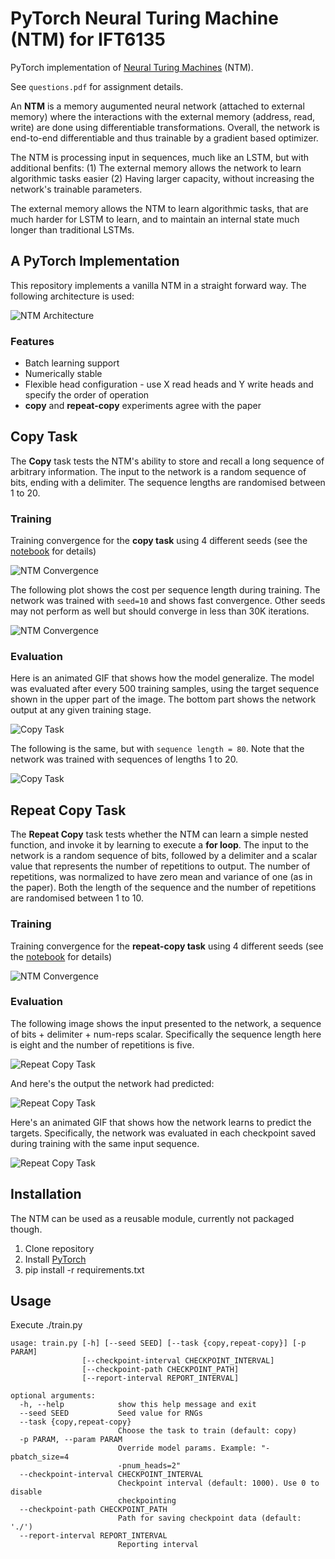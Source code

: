 # PyTorch Neural Turing Machine (NTM) for IFT6135

PyTorch implementation of [Neural Turing Machines](https://arxiv.org/abs/1410.5401) (NTM).

See `questions.pdf` for assignment details.

An **NTM** is a memory augumented neural network (attached to external memory) where the interactions with the external memory (address, read, write) are done using differentiable transformations. Overall, the network is end-to-end differentiable and thus trainable by a gradient based optimizer.

The NTM is processing input in sequences, much like an LSTM, but with additional benfits: (1) The external memory allows the network to learn algorithmic tasks easier (2) Having larger capacity, without increasing the network's trainable parameters.

The external memory allows the NTM to learn algorithmic tasks, that are much harder for LSTM to learn, and to maintain an internal state much longer than traditional LSTMs.

## A PyTorch Implementation

This repository implements a vanilla NTM in a straight forward way. The following architecture is used:

![NTM Architecture](./images/ntm.png)

### Features
* Batch learning support
* Numerically stable
* Flexible head configuration - use X read heads and Y write heads and specify the order of operation
* **copy** and **repeat-copy** experiments agree with the paper

## Copy Task

The **Copy** task tests the NTM's ability to store and recall a long sequence of arbitrary information. The input to the network is a random sequence of bits, ending with a delimiter. The sequence lengths are randomised between 1 to 20.

### Training

Training convergence for the **copy task** using 4 different seeds (see the [notebook](./notebooks/copy-task-plots.ipynb) for details)

![NTM Convergence](./images/copy-train.png)

 The following plot shows the cost per sequence length during training. The network was trained with `seed=10` and shows fast convergence. Other seeds may not perform as well but should converge in less than 30K iterations.

![NTM Convergence](./images/copy-train2.png)

### Evaluation

Here is an animated GIF that shows how the model generalize. The model was evaluated after every 500 training samples, using the target sequence shown in the upper part of the image. The bottom part shows the network output at any given training stage.

![Copy Task](./images/copy-train-20-fast.gif)

The following is the same, but with `sequence length = 80`. Note that the network was trained with sequences of lengths 1 to 20.

![Copy Task](./images/copy-train-80-fast.gif)

## Repeat Copy Task

The **Repeat Copy** task tests whether the NTM can learn a simple nested function, and invoke it by learning to execute a __for loop__. The input to the network is a random sequence of bits, followed by a delimiter and a scalar value that represents the number of repetitions to output. The number of repetitions, was normalized to have zero mean and variance of one (as in the paper). Both the length of the sequence and the number of repetitions are randomised between 1 to 10.

### Training

Training convergence for the **repeat-copy task** using 4 different seeds (see the [notebook](./notebooks/repeat-copy-task-plots.ipynb) for details)

![NTM Convergence](./images/repeat-copy-train.png)

### Evaluation

The following image shows the input presented to the network, a sequence of bits + delimiter + num-reps scalar. Specifically the sequence length here is eight and the number of repetitions is five.

![Repeat Copy Task](./images/repeat-copy-ex-inp.png)

And here's the output the network had predicted:

![Repeat Copy Task](./images/repeat-copy-ex-outp.png)

Here's an animated GIF that shows how the network learns to predict the targets. Specifically, the network was evaluated in each checkpoint saved during training with the same input sequence.

![Repeat Copy Task](./images/repeat-copy-train-10.gif)

## Installation

The NTM can be used as a reusable module, currently not packaged though.

1. Clone repository
2. Install [PyTorch](http://pytorch.org/)
3. pip install -r requirements.txt

## Usage

Execute ./train.py

```
usage: train.py [-h] [--seed SEED] [--task {copy,repeat-copy}] [-p PARAM]
                [--checkpoint-interval CHECKPOINT_INTERVAL]
                [--checkpoint-path CHECKPOINT_PATH]
                [--report-interval REPORT_INTERVAL]

optional arguments:
  -h, --help            show this help message and exit
  --seed SEED           Seed value for RNGs
  --task {copy,repeat-copy}
                        Choose the task to train (default: copy)
  -p PARAM, --param PARAM
                        Override model params. Example: "-pbatch_size=4
                        -pnum_heads=2"
  --checkpoint-interval CHECKPOINT_INTERVAL
                        Checkpoint interval (default: 1000). Use 0 to disable
                        checkpointing
  --checkpoint-path CHECKPOINT_PATH
                        Path for saving checkpoint data (default: './')
  --report-interval REPORT_INTERVAL
                        Reporting interval
```
